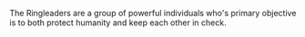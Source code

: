 The Ringleaders are a group of powerful individuals who's primary objective is to both protect humanity and keep each other in check.